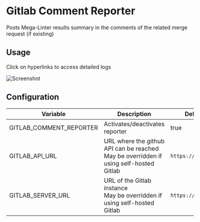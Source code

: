 <!-- markdownlint-disable MD013 MD033 MD041 -->
# Gitlab Comment Reporter

Posts Mega-Linter results summary in the comments of the related merge request (if existing)

## Usage

Click on hyperlinks to access detailed logs

![Screenshot](../assets/images/GitlabCommentReporter.jpg)

## Configuration

| Variable                | Description                                                                               | Default value            |
|-------------------------|-------------------------------------------------------------------------------------------|--------------------------|
| GITLAB_COMMENT_REPORTER | Activates/deactivates reporter                                                            | true                     |
| GITLAB_API_URL          | URL where the github API can be reached<br/>May be overridden if using self-hosted Gitlab | `https://api.gitlab.com` |
| GITLAB_SERVER_URL       | URL of the Gitlab instance<br/>May be overridden if using self-hosted Gitlab              | `https://gitlab.com`     |
